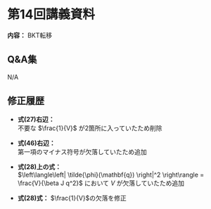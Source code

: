 # 第14回講義資料  
**内容：** BKT転移

## Q&A集 
N/A

## 修正履歴  
- **式(27)右辺：**  
 不要な $\frac{1}{V}$ が2箇所に入っていたため削除

- **式(46)右辺：**  
 第一項のマイナス符号が欠落していたため追加

- **式(28)上の式：**  
 $\left\langle\left| \tilde{\phi}(\mathbf{q}) \right|^2 \right\rangle = \frac{V}{\beta J q^2}$ において $V$ が欠落していたため追加

- **式(28)式：**
  $\frac{1}{V}$の欠落を修正
